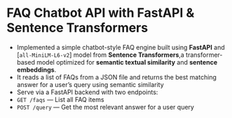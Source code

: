 # FAQ Chatbot API with FastAPI & Sentence Transformers

 - Implemented a simple chatbot-style FAQ engine built using **FastAPI** and [`all-MiniLM-L6-v2`] model from **Sentence Transformers**,a transformer-based model 
    optimized for **semantic textual similarity** and **sentence embeddings**.
 - It reads a list of FAQs from a JSON file and returns the best matching answer for a user’s query using semantic similarity
 - Serve via a FastAPI backend with two endpoints:
  - `GET /faqs` — List all FAQ items
  - `POST /query` — Get the most relevant answer for a user query